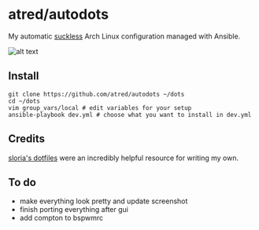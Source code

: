 # atred/autodots
My automatic [suckless](https://suckless.org) Arch Linux configuration managed with Ansible.

![alt text](https://raw.githubusercontent.com/atred/autodots/master/logo.png "bad joke, nothing to see here")

## Install
```
git clone https://github.com/atred/autodots ~/dots
cd ~/dots
vim group_vars/local # edit variables for your setup
ansible-playbook dev.yml # choose what you want to install in dev.yml
```

## Credits
[sloria's dotfiles](https://github.com/sloria/dotfiles) were an incredibly helpful resource for writing my own.

## To do
 - make everything look pretty and update screenshot
 - finish porting everything after gui
 - add compton to bspwmrc
